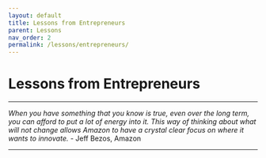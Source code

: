 ```yaml
---
layout: default
title: Lessons from Entrepreneurs
parent: Lessons
nav_order: 2
permalink: /lessons/entrepreneurs/
---
```


# Lessons from Entrepreneurs

----------------------------------------------------------------------------------------------------------------------------------

*When you have something that you know is true, even over the long term, you can afford to put a lot of energy into it. This way of thinking about what will not change allows Amazon to have a crystal clear focus on where it wants to innovate.*  - Jeff Bezos, Amazon

----------------------------------------------------------------------------------------------------------------------------------